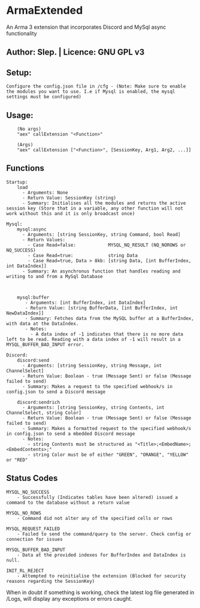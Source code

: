 # ArmaExtended
An Arma 3 extension that incorporates Discord and MySql async functionality 

Author: Slep. | Licence: GNU GPL v3
-----------------------------------

Setup:
-----------------------------------
    Configure the config.json file in /cfg - (Note: Make sure to enable the modules you want to use. I.e if Mysql is enabled, the mysql settings must be configured)

Usage:
-----------------------------------
        (No args)
        "aex" callExtension "<Function>"

        (Args)
        "aex" callExtension ["<Function>", [SessionKey, Arg1, Arg2, ...]]

Functions
-----------------------------------

    Startup:
        load
          - Arguments: None
          - Return Value: SessionKey (string)
          - Summary: Initialises all the modules and returns the active session key (Store that in a variable, any other function will not work without this and it is only broadcast once)

    Mysql:
        mysql:async
          - Arguments: [string SessionKey, string Command, bool Read]
          - Return Values: 
            - Case Read=false:            MYSQL_NQ_RESULT (NQ_NOROWS or NQ_SUCCESS)
            - Case Read=true:             string Data
            - Case Read=true, Data > 8kb: [string Data, [int BufferIndex, int DataIndex]]
          - Summary: An asynchronus function that handles reading and writing to and from a MySql Database
          
            

        mysql:buffer
           - Arguments: [int BufferIndex, int DataIndex]
           - Return Value: [string BufferData, [int BufferIndex, int NewDataIndex]]
           - Summary: Fetches data from the MySQL buffer at a BufferIndex, with data at the DataIndex.
           - Notes:
             - A data index of -1 indicates that there is no more data left to be read. Reading with a data index of -1 will result in a                MYSQL_BUFFER_BAD_INPUT error.

    Discord:
        discord:send
          - Arguments: [string SessionKey, string Message, int ChannelSelect]
          - Return Value: Boolean - true (Message Sent) or false (Message failed to send)
          - Summary: Makes a request to the specified webhook/s in config.json to send a Discord message

        discord:sendrich
          - Arguments: [string SessionKey, string Contents, int ChannelSelect, string Color]
          - Return Value: Boolean - true (Message Sent) or false (Message failed to send)
          - Summary: Makes a formatted request to the specified webhook/s in config.json to send a mbedded Discord message
          - Notes:
            - string Contents must be structured as "<Title>;<EmbedName>;<EmbedContents>;"
            - string Color must be of either "GREEN", "ORANGE", "YELLOW" or "RED"

Status Codes
-----------------------------------
    MYSQL_NQ_SUCCESS
        - Successfully (Indicates tables have been altered) issued a command to the database without a return value

    MYSQL_NO_ROWS
        - Command did not alter any of the specified cells or rows

    MYSQL_REQUEST_FAILED
        - Failed to send the command/query to the server. Check config or connection for issues

    MYSQL_BUFFER_BAD_INPUT
        - Data at the provided indexes for BufferIndex and DataIndex is null.

    INIT_RL_REJECT
        - Attempted to reinitialise the extension (Blocked for security reasons regarding the SessionKey)


When in doubt if something is working, check the latest log file generated in /Logs, will display any exceptions or errors caught.





